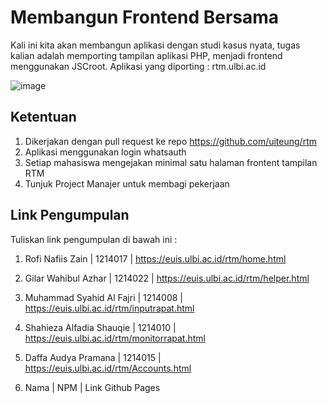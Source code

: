 # Membangun Frontend Bersama

Kali ini kita akan membangun aplikasi dengan studi kasus nyata, tugas kalian adalah memporting tampilan aplikasi PHP, menjadi frontend menggunakan JSCroot.
Aplikasi yang diporting : rtm.ulbi.ac.id

![image](https://github.com/bukped/ws/assets/11188109/af46fb8c-51fe-4229-9e84-fb246c1df7be)


## Ketentuan

1. Dikerjakan dengan pull request ke repo https://github.com/uiteung/rtm
2. Aplikasi menggunakan login whatsauth
3. Setiap mahasiswa mengejakan minimal satu halaman frontent tampilan RTM
4. Tunjuk Project Manajer untuk membagi pekerjaan

## Link Pengumpulan

Tuliskan link pengumpulan di bawah ini :
1. Rofi Nafiis Zain | 1214017 | https://euis.ulbi.ac.id/rtm/home.html
2. Gilar Wahibul Azhar | 1214022 | https://euis.ulbi.ac.id/rtm/helper.html
3. Muhammad Syahid Al Fajri | 1214008 | https://euis.ulbi.ac.id/rtm/inputrapat.html
4. Shahieza Alfadia Shauqie | 1214010 | https://euis.ulbi.ac.id/rtm/monitorrapat.html

6. Daffa Audya Pramana | 1214015 | https://euis.ulbi.ac.id/rtm/Accounts.html
7. Nama | NPM | Link Github Pages